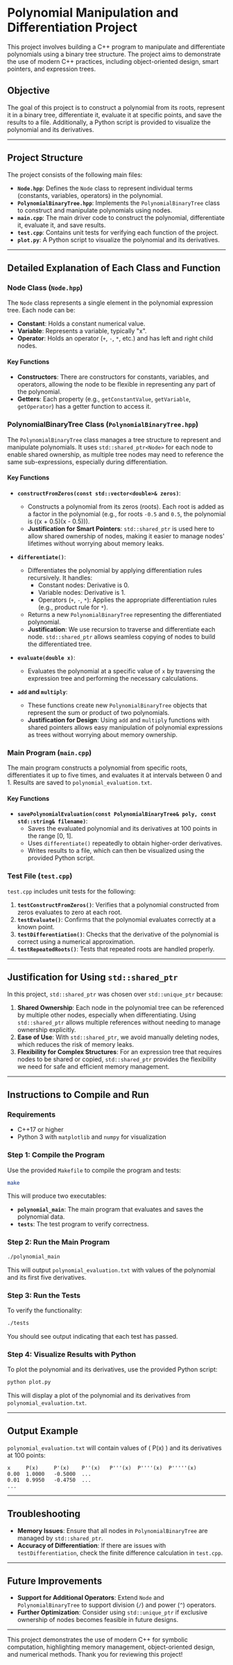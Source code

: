 
# Polynomial Manipulation and Differentiation Project

This project involves building a C++ program to manipulate and differentiate polynomials using a binary tree structure. The project aims to demonstrate the use of modern C++ practices, including object-oriented design, smart pointers, and expression trees.

## Objective

The goal of this project is to construct a polynomial from its roots, represent it in a binary tree, differentiate it, evaluate it at specific points, and save the results to a file. Additionally, a Python script is provided to visualize the polynomial and its derivatives.

---

## Project Structure

The project consists of the following main files:

- **`Node.hpp`**: Defines the `Node` class to represent individual terms (constants, variables, operators) in the polynomial.
- **`PolynomialBinaryTree.hpp`**: Implements the `PolynomialBinaryTree` class to construct and manipulate polynomials using nodes.
- **`main.cpp`**: The main driver code to construct the polynomial, differentiate it, evaluate it, and save results.
- **`test.cpp`**: Contains unit tests for verifying each function of the project.
- **`plot.py`**: A Python script to visualize the polynomial and its derivatives.

---

## Detailed Explanation of Each Class and Function

### Node Class (`Node.hpp`)

The `Node` class represents a single element in the polynomial expression tree. Each node can be:
- **Constant**: Holds a constant numerical value.
- **Variable**: Represents a variable, typically "x".
- **Operator**: Holds an operator (`+`, `-`, `*`, etc.) and has left and right child nodes.

#### Key Functions
- **Constructors**: There are constructors for constants, variables, and operators, allowing the node to be flexible in representing any part of the polynomial.
- **Getters**: Each property (e.g., `getConstantValue`, `getVariable`, `getOperator`) has a getter function to access it.

### PolynomialBinaryTree Class (`PolynomialBinaryTree.hpp`)

The `PolynomialBinaryTree` class manages a tree structure to represent and manipulate polynomials. It uses `std::shared_ptr<Node>` for each node to enable shared ownership, as multiple tree nodes may need to reference the same sub-expressions, especially during differentiation.

#### Key Functions

- **`constructFromZeros(const std::vector<double>& zeros)`**:
  - Constructs a polynomial from its zeros (roots). Each root is added as a factor in the polynomial (e.g., for roots `-0.5` and `0.5`, the polynomial is \((x + 0.5)(x - 0.5)\)).
  - **Justification for Smart Pointers**: `std::shared_ptr` is used here to allow shared ownership of nodes, making it easier to manage nodes' lifetimes without worrying about memory leaks.
  
- **`differentiate()`**:
  - Differentiates the polynomial by applying differentiation rules recursively. It handles:
    - Constant nodes: Derivative is 0.
    - Variable nodes: Derivative is 1.
    - Operators (`+`, `-`, `*`): Applies the appropriate differentiation rules (e.g., product rule for `*`).
  - Returns a new `PolynomialBinaryTree` representing the differentiated polynomial.
  - **Justification**: We use recursion to traverse and differentiate each node. `std::shared_ptr` allows seamless copying of nodes to build the differentiated tree.

- **`evaluate(double x)`**:
  - Evaluates the polynomial at a specific value of `x` by traversing the expression tree and performing the necessary calculations.
  
- **`add` and `multiply`**:
  - These functions create new `PolynomialBinaryTree` objects that represent the sum or product of two polynomials.
  - **Justification for Design**: Using `add` and `multiply` functions with shared pointers allows easy manipulation of polynomial expressions as trees without worrying about memory ownership.

### Main Program (`main.cpp`)

The main program constructs a polynomial from specific roots, differentiates it up to five times, and evaluates it at intervals between 0 and 1. Results are saved to `polynomial_evaluation.txt`.

#### Key Functions

- **`savePolynomialEvaluation(const PolynomialBinaryTree& poly, const std::string& filename)`**:
  - Saves the evaluated polynomial and its derivatives at 100 points in the range [0, 1].
  - Uses `differentiate()` repeatedly to obtain higher-order derivatives.
  - Writes results to a file, which can then be visualized using the provided Python script.

### Test File (`test.cpp`)

`test.cpp` includes unit tests for the following:

1. **`testConstructFromZeros()`**: Verifies that a polynomial constructed from zeros evaluates to zero at each root.
2. **`testEvaluate()`**: Confirms that the polynomial evaluates correctly at a known point.
3. **`testDifferentiation()`**: Checks that the derivative of the polynomial is correct using a numerical approximation.
4. **`testRepeatedRoots()`**: Tests that repeated roots are handled properly.

---

## Justification for Using `std::shared_ptr`

In this project, `std::shared_ptr` was chosen over `std::unique_ptr` because:
1. **Shared Ownership**: Each node in the polynomial tree can be referenced by multiple other nodes, especially when differentiating. Using `std::shared_ptr` allows multiple references without needing to manage ownership explicitly.
2. **Ease of Use**: With `std::shared_ptr`, we avoid manually deleting nodes, which reduces the risk of memory leaks.
3. **Flexibility for Complex Structures**: For an expression tree that requires nodes to be shared or copied, `std::shared_ptr` provides the flexibility we need for safe and efficient memory management.

---

## Instructions to Compile and Run

### Requirements

- C++17 or higher
- Python 3 with `matplotlib` and `numpy` for visualization

### Step 1: Compile the Program

Use the provided `Makefile` to compile the program and tests:

```bash
make
```

This will produce two executables:
- **`polynomial_main`**: The main program that evaluates and saves the polynomial data.
- **`tests`**: The test program to verify correctness.

### Step 2: Run the Main Program

```bash
./polynomial_main
```

This will output `polynomial_evaluation.txt` with values of the polynomial and its first five derivatives.

### Step 3: Run the Tests

To verify the functionality:

```bash
./tests
```

You should see output indicating that each test has passed.

### Step 4: Visualize Results with Python

To plot the polynomial and its derivatives, use the provided Python script:

```bash
python plot.py
```

This will display a plot of the polynomial and its derivatives from `polynomial_evaluation.txt`.

---

## Output Example

`polynomial_evaluation.txt` will contain values of \( P(x) \) and its derivatives at 100 points:

```plaintext
x     P(x)     P'(x)    P''(x)   P'''(x)  P''''(x)  P'''''(x)
0.00  1.0000   -0.5000  ...
0.01  0.9950   -0.4750  ...
...
```

---

## Troubleshooting

- **Memory Issues**: Ensure that all nodes in `PolynomialBinaryTree` are managed by `std::shared_ptr`.
- **Accuracy of Differentiation**: If there are issues with `testDifferentiation`, check the finite difference calculation in `test.cpp`.

---

## Future Improvements

- **Support for Additional Operators**: Extend `Node` and `PolynomialBinaryTree` to support division (`/`) and power (`^`) operators.
- **Further Optimization**: Consider using `std::unique_ptr` if exclusive ownership of nodes becomes feasible in future designs.

---

This project demonstrates the use of modern C++ for symbolic computation, highlighting memory management, object-oriented design, and numerical methods. Thank you for reviewing this project!
